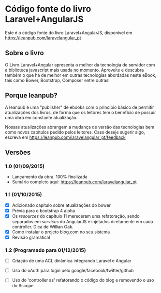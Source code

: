 # Código fonte do livro Laravel+AngularJS

Este é o código fonte do livro Laravel+AngularJS, disponível em https://leanpub.com/laravelangular_pt

## Sobre o livro

O Livro Laravel+Angular apresenta o melhor da tecnologia de servidor com a biblioteca javascript mais usada no momento. Aproveite e descubra também o que há de melhor em outras tecnologias abordadas neste eBook, tais como Bower, Bootstrap, Composer entre outras!

## Porque leanpub?

A leanpub é uma "publisher" de ebooks com o princípio básico de permitir atualizações dos livros, de forma que os leitores tem o benefício de possuir uma obra em constante atualização. 

Nossas atualizações abrangem a mudança de versão das tecnologias bem como novos capítulos pedido pelos leitores. Caso deseje sugerir algo, escreva em https://leanpub.com/laravelangular_pt/feedback

## Versões

### 1.0 (01/09/2015)

* Lançamento da obra, 100% finalizada
* Sumário completo aqui:  https://leanpub.com/laravelangular_pt

### 1.1 (01/10/2015)

- [x] Adicionado capítulo sobre atualizações do bower
- [x] Prévia para o bootstrap 4 alpha
- [x] Os *resources* do capítulo 11 mereceram uma refatoração, sendo separados em *services* do AngularJS e injetados diretamente em cada controller. Dica de Willian Oak.
- [x] Como instalar o projeto blog.com no seu sistema
- [x] Revisão gramatical 
 
### 1.2 (Programado para 01/12/2015)
- [ ] Criação de uma ACL dinâmica integrando Laravel e Angular
- [ ] Uso do oAuth para login pelo google/facebook/twitter/github
- [ ] Uso do 'controller as' refatorando o código do blog e removendo o uso do $scope


